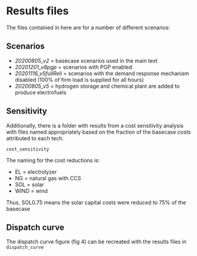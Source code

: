 # Results files

The files contained in here are for a number of different scenarios:

## Scenarios
 - *20200805_v2* = basecase scenarios used in the main text
 - *20201201_v8pgp* = scenarios with PGP enabled
 - *20201116_v5fullReli* = scenarios with the demand response mechanism disabled (100% of firm load is supplied for all hours)
 - *20200805_v5* = hydrogen storage and chemical plant are added to produce electrofuels


## Sensitivity
Additionally, there is a folder with results from a cost sensitivity analysis with files named appropriately based on the fraction of the basecase costs attributed to each tech.

`cost_sensitivity`

The naming for the cost reductions is:
 * EL = electrolyzer
 * NG = natural gas with CCS
 * SOL = solar
 * WIND = wind

Thus, SOL0.75 means the solar capital costs were reduced to 75% of the basecase


## Dispatch curve

The dispatch curve figure (fig 4) can be recreated with the results files in `dispatch_curve`
